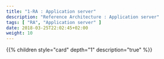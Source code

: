 ```yaml
---
title: "1-RA : Application server"
description: "Reference Architecture : Application server"
tags: [ "RA", "Application server" ]
date: 2018-03-25T22:02:45+02:00
weight: 10
---
```

{{% children style="card" depth="1"  description="true" %}}
